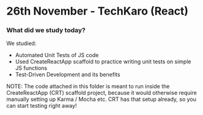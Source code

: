 # 26th November - TechKaro (React)

### What did we study today?
We studied:
- Automated Unit Tests of JS code
- Used CreateReactApp scaffold to practice writing unit tests on simple JS functions
- Test-Driven Development and its benefits

NOTE: The code attached in this folder is meant to run inside the CreateReactApp (CRT) scaffold project, because it would otherwise require manually setting up Karma / Mocha etc. CRT has that setup already, so you can start testing right away!
